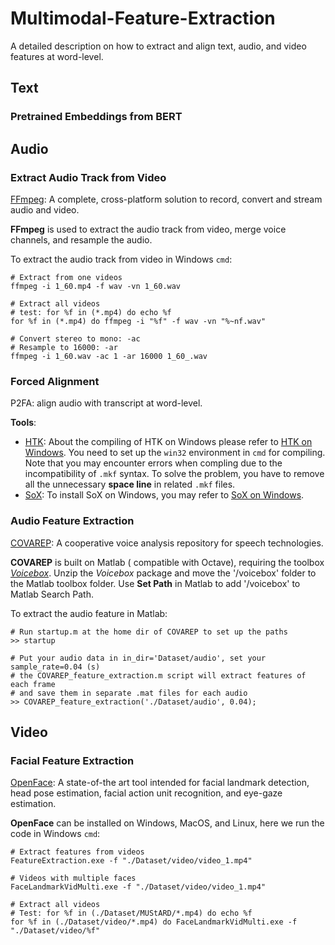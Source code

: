 # Multimodal-Feature-Extraction
A detailed description on how to extract and align text, audio, and video features at word-level.

## Text
###  Pretrained Embeddings from BERT

## Audio
### Extract Audio Track from Video
[FFmpeg](https://ffmpeg.org/): A complete, cross-platform solution to record, convert and stream audio and video.

**FFmpeg** is used to extract the audio track from video, merge voice channels, and resample the audio. 

To extract the audio track from video in Windows `cmd`:
```
# Extract from one videos
ffmpeg -i 1_60.mp4 -f wav -vn 1_60.wav

# Extract all videos
# test: for %f in (*.mp4) do echo %f
for %f in (*.mp4) do ffmpeg -i "%f" -f wav -vn "%~nf.wav"

# Convert stereo to mono: -ac
# Resample to 16000: -ar
ffmpeg -i 1_60.wav -ac 1 -ar 16000 1_60_.wav
```

### Forced Alignment
P2FA: align audio with transcript at word-level.

**Tools**:
- [HTK](http://htk.eng.cam.ac.uk/): About the compiling of HTK on Windows please refer to [HTK on Windows](https://github.com/JoFrhwld/FAVE/wiki/HTK-on-Windows). You need to set up the `win32` environment in `cmd` for compiling. Note that you may encounter errors when compling due to the incompatibility of `.mkf` syntax. To solve the problem, you have to remove all the unnecessary **space line** in related `.mkf` files. 
- [SoX](http://sox.sourceforge.net/): To install SoX on Windows, you may refer to [SoX on Windows](https://github.com/JoFrhwld/FAVE/wiki/Sox-on-Windows). 


### Audio Feature Extraction
[COVAREP](https://github.com/covarep/covarep): A cooperative voice analysis repository for speech technologies.

**COVAREP** is built on Matlab ( compatible with Octave), requiring the toolbox [*Voicebox*](http://www.ee.ic.ac.uk/hp/staff/dmb/voicebox/voicebox.html). 
Unzip the *Voicebox* package and move the '/voicebox' folder to the Matlab toolbox folder. Use **Set Path** in Matlab to add '/voicebox' to Matlab Search Path.

To extract the audio feature in Matlab:
```
# Run startup.m at the home dir of COVAREP to set up the paths
>> startup

# Put your audio data in in_dir='Dataset/audio', set your sample_rate=0.04 (s)
# the COVAREP_feature_extraction.m script will extract features of each frame 
# and save them in separate .mat files for each audio
>> COVAREP_feature_extraction('./Dataset/audio', 0.04);
```

## Video
### Facial Feature Extraction
[OpenFace](https://github.com/TadasBaltrusaitis/OpenFace):  A state-of-the art tool intended for facial landmark detection, head pose estimation, facial action unit recognition, and eye-gaze estimation.

**OpenFace** can be installed on Windows, MacOS, and Linux, here we run the code in Windows `cmd`:
```
# Extract features from videos
FeatureExtraction.exe -f "./Dataset/video/video_1.mp4"

# Videos with multiple faces
FaceLandmarkVidMulti.exe -f "./Dataset/video/video_1.mp4"

# Extract all videos
# Test: for %f in (./Dataset/MUStARD/*.mp4) do echo %f
for %f in (./Dataset/video/*.mp4) do FaceLandmarkVidMulti.exe -f "./Dataset/video/%f"
```


